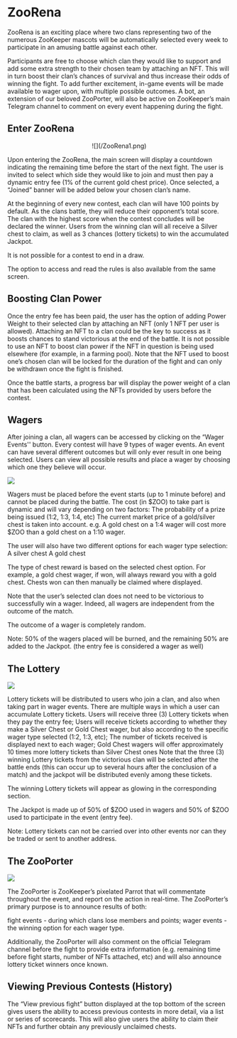 # ZooRena

ZooRena is an exciting place where two clans representing two of the numerous ZooKeeper mascots will be automatically selected every week to participate in an amusing battle against each other.

Participants are free to choose which clan they would like to support and add some extra strength to their chosen team by attaching an NFT. 
This will in turn boost their clan’s chances of survival and thus increase their odds of winning the fight. To add further excitement, in-game events will be made available to wager upon, with multiple possible outcomes. 
A bot, an extension of our beloved ZooPorter, will also be active on ZooKeeper’s main Telegram channel to comment on every event happening during the fight.

## Enter ZooRena

<center style={{marginTop:10}}>
![](/ZooRena1.png)
</center>

Upon entering the ZooRena, the main screen will display a countdown indicating the remaining time before the start of the next fight. 
The user is invited to select which side they would like to join and must then pay a dynamic entry fee (1% of the current gold chest price). Once selected, a “Joined” banner will be added below your chosen clan’s name.

At the beginning of every new contest, each clan will have 100 points by default. As the clans battle, they will reduce their opponent’s total score. The clan with the highest score when the contest concludes will be declared the winner. 
Users from the winning clan will all receive a Silver chest to claim, as well as 3 chances (lottery tickets) to win the accumulated Jackpot. 

It is not possible for a contest to end in a draw.

The option to access and read the rules is also available from the same screen.

## Boosting Clan Power

Once the entry fee has been paid, the user has the option of adding Power Weight to their selected clan by attaching an NFT (only 1 NFT per user is allowed). 
Attaching an NFT to a clan could be the key to success as it boosts chances to stand victorious at the end of the battle.
It is not possible to use an NFT to boost clan power if the NFT in question is being used elsewhere (for example, in a farming pool). 
Note that the NFT used to boost one’s chosen clan will be locked for the duration of the fight and can only be withdrawn once the fight is finished.

Once the battle starts, a progress bar will display the power weight of a clan that has been calculated using the NFTs provided by users before the contest.

## Wagers

After joining a clan, all wagers can be accessed by clicking on the “Wager Events'' button.
Every contest will have 9 types of wager events. 
An event can have several different outcomes but will only ever result in one being selected. Users can view all possible results and place a wager by choosing which one they believe will occur. 

![](/ZooRena2.png)

Wagers must be placed before the event starts (up to 1 minute before) and cannot be placed during the battle. The cost (in $ZOO) to take part is dynamic and will vary depending on two factors:
The probability of a prize being issued (1:2, 1:3, 1:4, etc)
The current market price of a gold/silver chest is taken into account.
e.g. A gold chest on a 1:4 wager will cost more $ZOO than a gold chest on a 1:10 wager.

The user will also have two different options for each wager type selection: 
A silver chest
A gold chest

The type of chest reward is based on the selected chest option. For example, a gold chest wager, if won, will always reward you with a gold chest. Chests won can then manually be claimed where displayed.

Note that the user’s selected clan does not need to be victorious to successfully win a wager. Indeed, all wagers are independent from the outcome of the match.

The outcome of a wager is completely random. 

Note: 50% of the wagers placed will be burned, and the remaining 50% are added to the Jackpot. (the entry fee is considered a wager as well)

## The Lottery

![](/ZooRena3.png)

Lottery tickets will be distributed to users who join a clan, and also when taking part in wager events. There are multiple ways in which a user can accumulate Lottery tickets.
Users will receive three (3) Lottery tickets when they pay the entry fee;
Users will receive tickets according to whether they make a Silver Chest or Gold Chest wager, but also according to the specific wager type selected (1:2, 1:3, etc);
The number of tickets received is displayed next to each wager;
Gold Chest wagers will offer approximately 10 times more lottery tickets than Silver Chest ones
Note that the three (3) winning Lottery tickets from the victorious clan will be selected after the battle ends (this can occur up to several hours after the conclusion of a match) and the jackpot will be distributed evenly among these tickets.

The winning Lottery tickets will appear as glowing in the corresponding section.

The Jackpot is made up of 50% of $ZOO used in wagers and 50% of $ZOO used to participate in the event (entry fee).

Note: Lottery tickets can not be carried over into other events nor can they be traded or sent to another address.

## The ZooPorter

![](/ZooRena4.png)

The ZooPorter is ZooKeeper’s pixelated Parrot that will commentate throughout the event, and report on the action in real-time. The ZooPorter’s primary purpose is to announce results of both: 

fight events - during which clans lose members and points;
wager events - the winning option for each wager type.

Additionally, the ZooPorter will also comment on the official Telegram channel before the fight to provide extra information (e.g. remaining time before fight starts, number of NFTs attached, etc) and will also announce lottery ticket winners once known.

## Viewing Previous Contests (History)

The “View previous fight” button displayed at the top bottom of the screen gives users the ability to access previous contests in more detail, via a list or series of scorecards. 
This will also give users the ability to claim their NFTs and further obtain any previously unclaimed chests.



